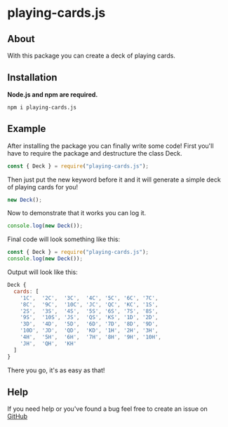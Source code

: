 # playing-cards.js

## About

With this package you can create a deck of playing cards.

## Installation

**Node.js and npm are required.**

```
npm i playing-cards.js
```

## Example

After installing the package you can finally write some code! First you'll have to require the package and destructure the class Deck.

```js
const { Deck } = require("playing-cards.js");
```

Then just put the new keyword before it and it will generate a simple deck of playing cards for you!

```js
new Deck();
```

Now to demonstrate that it works you can log it.

```js
console.log(new Deck());
```

Final code will look something like this:

```js
const { Deck } = require("playing-cards.js");
console.log(new Deck());
```

Output will look like this:

```js
Deck {
  cards: [
    '1C',  '2C',  '3C',  '4C', '5C', '6C', '7C',
    '8C',  '9C',  '10C', 'JC', 'QC', 'KC', '1S',
    '2S',  '3S',  '4S',  '5S', '6S', '7S', '8S',
    '9S',  '10S', 'JS',  'QS', 'KS', '1D', '2D',
    '3D',  '4D',  '5D',  '6D', '7D', '8D', '9D',
    '10D', 'JD',  'QD',  'KD', '1H', '2H', '3H',
    '4H',  '5H',  '6H',  '7H', '8H', '9H', '10H',
    'JH',  'QH',  'KH'
  ]
}
```

There you go, it's as easy as that!

## Help

If you need help or you've found a bug feel free to create an issue on [GitHub](https://github.com/MaestroDagan/playing-cards.js/issues)
